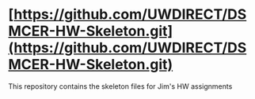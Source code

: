 # [https://github.com/UWDIRECT/DSMCER-HW-Skeleton.git](https://github.com/UWDIRECT/DSMCER-HW-Skeleton.git)

This repository contains the skeleton files for Jim's HW assignments
